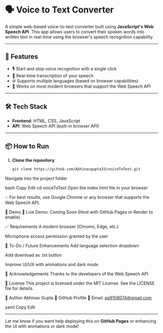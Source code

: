 # 🗣️ Voice to Text Converter

A simple web-based voice-to-text converter built using **JavaScript's Web Speech API**. This app allows users to convert their spoken words into written text in real-time using the browser's speech recognition capability.

---

## 🚀 Features

- 🎙️ Start and stop voice recognition with a single click  
- 📃 Real-time transcription of your speech  
- 🌐 Supports multiple languages (based on browser capabilities)  
- 📱 Works on most modern browsers that support the Web Speech API  

---

## 🛠️ Tech Stack

- **Frontend**: HTML, CSS, JavaScript  
- **API**: Web Speech API (built-in browser API)

---

## 📦 How to Run

1. **Clone the repository**
   ```bash
   git clone https://github.com/Abhinavgupta33/voiceToText.git
Navigate into the project folder

bash
Copy
Edit
cd voiceToText
Open the index.html file in your browser

💡 For best results, use Google Chrome or any browser that supports the Web Speech API.

📸 Demo
🔗 Live Demo: Coming Soon (Host with GitHub Pages or Render to enable)

✅ Requirements
A modern browser (Chrome, Edge, etc.)

Microphone access permission granted by the user

📌 To-Do / Future Enhancements
 Add language selection dropdown

 Add download as .txt button

 Improve UI/UX with animations and dark mode

🙌 Acknowledgements
Thanks to the developers of the Web Speech API

📄 License
This project is licensed under the MIT License. See the LICENSE file for details.

👤 Author
Abhinav Gupta
🔗 GitHub Profile
📧 Email: ag9108074@gmail.com

yaml
Copy
Edit

---

Let me know if you want help deploying this on **GitHub Pages** or enhancing the UI with animations or dark mode!







